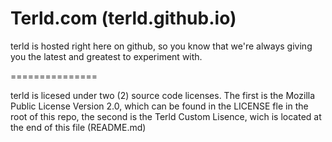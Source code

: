 Terld.com (terld.github.io)
===============

terld is hosted right here on github, so you know that we're always giving you the latest and greatest to experiment with.

===============

terld is licesed under two (2) source code licenses. The first is the Mozilla Public License Version 2.0, which can be found in the LICENSE fle in the root of this repo, the second is the Terld Custom Lisence, wich is located at the end of this file (README.md)
